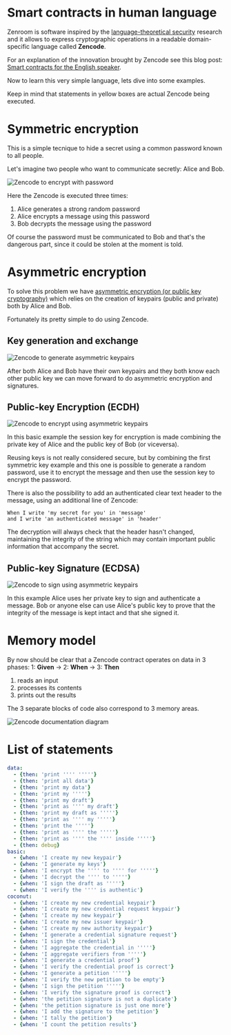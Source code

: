 # Smart contracts in human language

Zenroom is software inspired by the [language-theoretical
security](http://langsec.org) research and it allows to express
cryptographic operations in a readable domain-specific language called
**Zencode**.

For an explanation of the innovation brought by Zencode see this blog post: [Smart contracts for the English speaker](https://decodeproject.eu/blog/smart-contracts-english-speaker).

Now to learn this very simple language, lets dive into some examples.

Keep in mind that statements in yellow boxes are actual Zencode being executed.

# Symmetric encryption

This is a simple tecnique to hide a secret using a common password known to all people.

Let's imagine two people who want to communicate secretly: Alice and Bob.

![Zencode to encrypt with password](img/aes_crypt.svg)

Here the Zencode is executed three times:

1. Alice generates a strong random password
2. Alice encrypts a message using this password
3. Bob decrypts the message using the password

Of course the password must be communicated to Bob and that's the
dangerous part, since it could be stolen at the moment is told.

# Asymmetric encryption

To solve this problem we have [asymmetric encryption (or public key
cryptography)](https://en.wikipedia.org/wiki/Public-key_cryptography)
which relies on the creation of keypairs (public and private) both by
Alice and Bob.

Fortunately its pretty simple to do using Zencode.

## Key generation and exchange

![Zencode to generate asymmetric keypairs](img/ecdh_keygen.svg)

After both Alice and Bob have their own keypairs and they both know
each other public key we can move forward to do asymmetric encryption
and signatures.

## Public-key Encryption (ECDH)

![Zencode to encrypt using asymmetric keypairs](img/ecdh_crypt.svg)

In this basic example the session key for encryption is made combining
the private key of Alice and the public key of Bob (or
viceversa).

Reusing keys is not really considered secure, but by combining the
first symmetric key example and this one is possible to generate a
random password, use it to encrypt the message and then use the
session key to encrypt the password.

There is also the possibility to add an authenticated clear text
header to the message, using an additional line of Zencode:

```
When I write 'my secret for you' in 'message'
and I write 'an authenticated message' in 'header'
```

The decryption will always check that the header hasn't changed,
maintaining the integrity of the string which may contain important
public information that accompany the secret.

## Public-key Signature (ECDSA)

![Zencode to sign using asymmetric keypairs](img/ecdsa_sign.svg)

In this example Alice uses her private key to sign and authenticate a
message. Bob or anyone else can use Alice's public key to prove that
the integrity of the message is kept intact and that she signed it.

# Memory model

By now should be clear that a Zencode contract operates on data in 3 phases: 1: **Given** -> 2: **When** -> 3: **Then**

1. reads an input
2. processes its contents
3. prints out the results

The 3 separate blocks of code also correspond to 3 memory areas.

![Zencode documentation diagram](img/zencode_diagram.png)

# List of statements

```yaml
data:
  - {then: 'print '''' '''''}
  - {then: 'print all data'}
  - {then: 'print my data'}
  - {then: 'print my '''''}
  - {then: 'print my draft'}
  - {then: 'print as '''' my draft'}
  - {then: 'print my draft as '''''}
  - {then: 'print as '''' my '''''}
  - {then: 'print the '''''}
  - {then: 'print as '''' the '''''}
  - {then: 'print as '''' the '''' inside '''''}
  - {then: debug}
basic:
  - {when: 'I create my new keypair'}
  - {when: 'I generate my keys'}
  - {when: 'I encrypt the '''' to '''' for '''''}
  - {when: 'I decrypt the '''' to '''''}
  - {when: 'I sign the draft as '''''}
  - {when: 'I verify the '''' is authentic'}
coconut:
  - {when: 'I create my new credential keypair'}
  - {when: 'I create my new credential request keypair'}
  - {when: 'I create my new keypair'}
  - {when: 'I create my new issuer keypair'}
  - {when: 'I create my new authority keypair'}
  - {when: 'I generate a credential signature request'}
  - {when: 'I sign the credential'}
  - {when: 'I aggregate the credential in '''''}
  - {when: 'I aggregate verifiers from '''''}
  - {when: 'I generate a credential proof'}
  - {when: 'I verify the credential proof is correct'}
  - {when: 'I generate a petition '''''}
  - {when: 'I verify the new petition to be empty'}
  - {when: 'I sign the petition '''''}
  - {when: 'I verify the signature proof is correct'}
  - {when: 'the petition signature is not a duplicate'}
  - {when: 'the petition signature is just one more'}
  - {when: 'I add the signature to the petition'}
  - {when: 'I tally the petition'}
  - {when: 'I count the petition results'}
```
